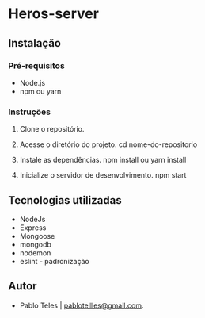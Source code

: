# Heros-server

## Instalação

### Pré-requisitos

- Node.js
- npm ou yarn

### Instruções

1. Clone o repositório.

2. Acesse o diretório do projeto.
   cd nome-do-repositorio

3. Instale as dependências.
   npm install ou yarn install

4. Inicialize o servidor de desenvolvimento.
   npm start

## Tecnologias utilizadas

- NodeJs
- Express
- Mongoose
- mongodb
- nodemon
- eslint - padronização

## Autor

- Pablo Teles | pablotellles@gmail.com.
